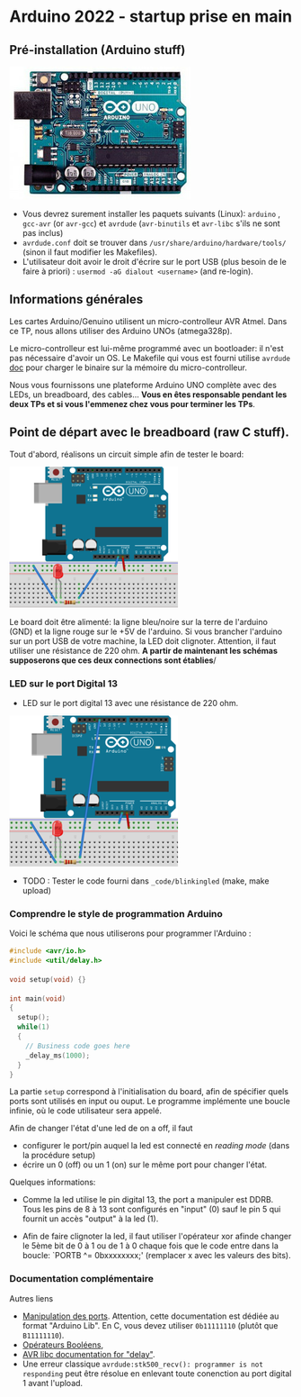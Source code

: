 # Arduino 2022 - startup prise en main

## Pré-installation (Arduino stuff)

![Platforme Arduino Uno](figs/arduino-uno-dip-rev3.png)

  * Vous devrez surement installer les paquets suivants (Linux): `arduino` ,
`gcc-avr` (or `avr-gcc`) et `avrdude` (`avr-binutils` et `avr-libc` s'ils ne sont pas inclus)
  * `avrdude.conf` doit se trouver dans `/usr/share/arduino/hardware/tools/` (sinon il faut modifier les Makefiles).
  * L'utilisateur doit avoir le droit d'écrire sur le port USB (plus besoin de le faire à priori) :
`usermod -aG dialout <username>` (and re-login).


## Informations générales

Les cartes Arduino/Genuino utilisent un micro-controlleur AVR
Atmel. Dans ce TP, nous allons utiliser des Arduino UNOs (atmega328p).

Le micro-controlleur est lui-même programmé avec un bootloader: il
n'est pas nécessaire d'avoir un OS. Le Makefile qui vous est fourni
utilise `avrdude` [doc](http://www.nongnu.org/avrdude/) pour charger
le binaire sur la mémoire du micro-controlleur.

Nous vous fournissons une plateforme Arduino UNO complète avec des
LEDs, un breadboard, des cables... **Vous en êtes responsable pendant
les deux TPs et si vous l'emmenez chez vous pour terminer les TPs**.

## Point de départ avec le breadboard (raw C stuff).

Tout d'abord, réalisons un circuit simple afin de tester le board: 

![Simple led](figs/p-mini_circuit_cut.png)

Le board doit être alimenté: la ligne bleu/noire sur la terre de
l'arduino (GND) et la ligne rouge sur le +5V de l'arduino. Si vous
brancher l'arduino sur un port USB de votre machine, la LED doit
clignoter. Attention, il faut utiliser une résistance de 220 ohm.
**A partir de maintenant les schémas supposerons que ces deux connections sont établies**/

### LED sur le port Digital 13

* LED sur le port digital 13 avec une résistance de 220 ohm.

![Arduino Uno + Led on Port Digital 13](figs/p-led_schema1_port13_cut.png)

* TODO : Tester le code fourni dans `_code/blinkingled` (make, make
  upload)
  
### Comprendre le style de programmation Arduino

Voici le schéma que nous utiliserons pour programmer l'Arduino :

```C
#include <avr/io.h>
#include <util/delay.h>

void setup(void) {}

int main(void)
{
  setup();
  while(1)
  {
    // Business code goes here
    _delay_ms(1000);
  }
}
```

La partie `setup` correspond à l'initialisation du board, afin de spécifier quels ports sont utilisés en input ou ouput. Le programme implémente une boucle infinie, où le code utilisateur sera appelé.

Afin de changer l'état d'une led de on a off, il faut 
* configurer le port/pin auquel la led est connecté en
  _reading mode_ (dans la procédure setup)
* écrire un 0 (off) ou un 1 (on) sur le même port pour changer l'état.

Quelques informations:
* Comme la led utilise le pin digital 13, the port a manipuler
  est DDRB. Tous les pins de 8 à 13 sont configurés en "input" (0)
  sauf le pin 5 qui fournit un accès "output" à la led (1).

* Afin de faire clignoter la led, il faut utiliser l'opérateur xor
  afinde changer le 5ème bit de 0 à 1 ou de 1 à 0 chaque 
  fois que le code entre dans la boucle: `PORTB ^= 0bxxxxxxxx;' (remplacer x
  avec les valeurs des bits).

### Documentation complémentaire

Autres liens
* [Manipulation des ports](https://www.arduino.cc/en/Reference/PortManipulation). Attention,
cette documentation est dédiée au format "Arduino Lib". En C, vous devez utiliser
`0b11111110` (plutôt que `B11111110`).
* [Opérateurs Booléens](http://playground.arduino.cc/Code/BitMath),
* [AVR libc documentation for "delay"](http://www.nongnu.org/avr-libc/user-manual/group__util__delay.html).
* Une erreur classique `avrdude:stk500_recv(): programmer is not responding` peut être résolue en enlevant toute conenction au port digital 1 avant l'upload.

